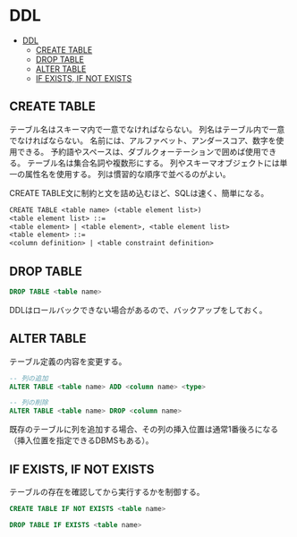 # DDL

- [DDL](#ddl)
  - [CREATE TABLE](#create-table)
  - [DROP TABLE](#drop-table)
  - [ALTER TABLE](#alter-table)
  - [IF EXISTS, IF NOT EXISTS](#if-exists-if-not-exists)

## CREATE TABLE

テーブル名はスキーマ内で一意でなければならない。
列名はテーブル内で一意でなければならない。
名前には、アルファベット、アンダースコア、数字を使用できる。
予約語やスペースは、ダブルクォーテーションで囲めば使用できる。
テーブル名は集合名詞や複数形にする。
列やスキーマオブジェクトには単一の属性名を使用する。
列は慣習的な順序で並べるのがよい。

CREATE TABLE文に制約と文を詰め込むほど、SQLは速く、簡単になる。

```txt
CREATE TABLE <table name> (<table element list>)
<table element list> ::=
<table element> | <table element>, <table element list>
<table element> ::=
<column definition> | <table constraint definition>
```

## DROP TABLE

```sql
DROP TABLE <table name>
```

DDLはロールバックできない場合があるので、バックアップをしておく。

## ALTER TABLE

テーブル定義の内容を変更する。

```sql
-- 列の追加
ALTER TABLE <table name> ADD <column name> <type>

-- 列の削除
ALTER TABLE <table name> DROP <column name>
```

既存のテーブルに列を追加する場合、その列の挿入位置は通常1番後ろになる（挿入位置を指定できるDBMSもある）。

## IF EXISTS, IF NOT EXISTS

テーブルの存在を確認してから実行するかを制御する。

```sql
CREATE TABLE IF NOT EXISTS <table name>

DROP TABLE IF EXISTS <table name>
```
